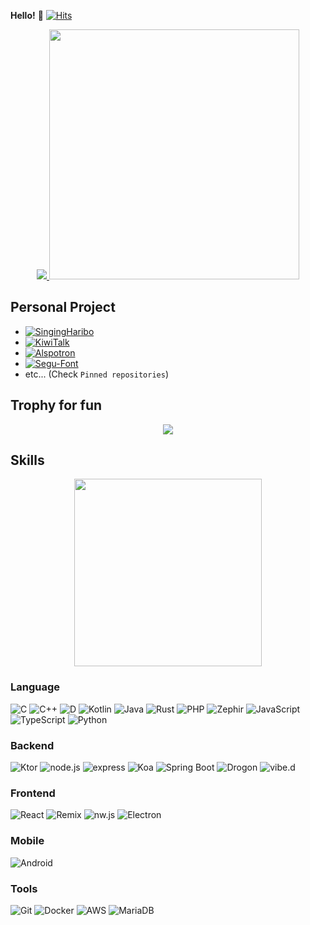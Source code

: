 **Hello!** :wave: [![Hits](https://hits.seeyoufarm.com/api/count/incr/badge.svg?url=https%3A%2F%2Fgithub.com%2FJellyBrick&count_bg=%2308C4F0&title_bg=%23555555&icon=&icon_color=%23E7E7E7&title=HITS&edge_flat=true)](https://hits.seeyoufarm.com)

<p align="center">
  <a href="https://github.com/JellyBrick">
    <img src="https://github-readme-stats.vercel.app/api?username=JellyBrick&show_icons=true&include_all_commits=true&line_height=25&count_private=true&bg_color=30,e96443,904e95&title_color=fff&text_color=fff&theme=nord&role=OWNER,ORGANIZATION_MEMBER,COLLABORATOR" />
  </a>
  <a href="https://profile.codersrank.io/user/jellybrick">
    <img
  src="https://cr-ss-service.azurewebsites.net/api/ScreenShot?widget=summary&username=JellyBrick&branding=false" width="400"
/>
  </a>
</p>

## Personal Project

- [![SingingHaribo](https://img.shields.io/badge/-SingingHaribo%20(노래하는하리보)-0095d5?style=for-the-badge&logoColor=fff)](https://haribosinging.github.io/)
- [![KiwiTalk](https://img.shields.io/badge/-KiwiTalk-c2ad07?style=for-the-badge&logoColor=fff)](https://github.com/KiwiTalk/KiwiTalk)
- [![Alspotron](https://img.shields.io/badge/-alspotron-563d7c?style=for-the-badge&logoColor=fff)](https://github.com/organization/alspotron)
- [![Segu-Font](https://img.shields.io/badge/-segu_font-467ec6?style=for-the-badge&logoColor=fff)](https://github.com/JellyBrick/SeguFont)
- etc... (Check `Pinned repositories`)

## Trophy for fun

<p align="center">
  <img src="https://github-profile-trophy.vercel.app/?username=JellyBrick&margin-w=12&margin-h=5&count_private=true&theme=nord" />
</p>

## Skills

<a href="https://profile.codersrank.io/user/jellybrick">
  <p align="center">
    <img src="https://cr-skills-chart-widget.azurewebsites.net/api/api?username=JellyBrick&width=820&show-other-skills=false&bg=4C566A" width="300"/>
  </p>
</a>

### Language

![C](https://img.shields.io/badge/-c-A8B9CC?style=for-the-badge&logo=c&logoColor=fff)
![C++](https://img.shields.io/badge/-C++-00599c?style=for-the-badge&logo=c%2B%2B&logoColor=fff)
![D](https://img.shields.io/badge/-d-CE262F?style=for-the-badge&logo=d&logoColor=fff)
![Kotlin](https://img.shields.io/badge/-Kotlin-A97BFF?style=for-the-badge&logo=kotlin&logoColor=fff)
![Java](https://img.shields.io/badge/-Java-007396?style=for-the-badge&logo=java&logoColor=fff)
![Rust](https://img.shields.io/badge/-Rust-000000?style=for-the-badge&logo=rust&logoColor=fff)
![PHP](https://img.shields.io/badge/-php-777BB4?style=for-the-badge&logo=php&logoColor=fff)
![Zephir](https://img.shields.io/badge/-zephir-8b00ff?style=for-the-badge&logoColor=fff)
![JavaScript](https://img.shields.io/badge/-javascript-c2ad07?style=for-the-badge&logo=javascript&logoColor=fff)
![TypeScript](https://img.shields.io/badge/-typescript-007acc?style=for-the-badge&logo=typescript&logoColor=fff)
![Python](https://img.shields.io/badge/-Python-3776ab?style=for-the-badge&logo=python&logoColor=fff)

### Backend

![Ktor](https://img.shields.io/badge/-ktor-A97BFF?style=for-the-badge&logo=kotlin&logoColor=fff)
![node.js](https://img.shields.io/badge/-node.js-339933?style=for-the-badge&logo=node.js&logoColor=fff)
![express](https://img.shields.io/badge/-express-339933?style=for-the-badge&logo=express&logoColor=fff)
![Koa](https://img.shields.io/badge/-koa-C0C0C0?style=for-the-badge&logo=koa&logoColor=fff)
![Spring Boot](https://img.shields.io/badge/-spring%20boot-6DB33F?style=for-the-badge&logo=spring&logoColor=fff)
![Drogon](https://img.shields.io/badge/-drogon-000000?style=for-the-badge&logo=c%2B%2B&logoColor=fff)
![vibe.d](https://img.shields.io/badge/-vibe.d-CE262F?style=for-the-badge&logo=d&logoColor=fff)

### Frontend

![React](https://img.shields.io/badge/-React-61DAFB?style=for-the-badge&logo=react&logoColor=fff)
![Remix](https://img.shields.io/badge/-Remix-00FFFF?style=for-the-badge&logo=remix&logoColor=fff)
![nw.js](https://img.shields.io/badge/-nw.js-20B8E5?style=for-the-badge&logo=node.js&logoColor=fff)
![Electron](https://img.shields.io/badge/-Electron-47848F?style=for-the-badge&logo=electron&logoColor=fff)

### Mobile

![Android](https://img.shields.io/badge/-Android-3DDC84?style=for-the-badge&logo=android&logoColor=fff)

### Tools

![Git](https://img.shields.io/badge/-Git-F05032?style=for-the-badge&logo=Git&logoColor=fff)
![Docker](https://img.shields.io/badge/-Docker-2496ED?style=for-the-badge&logo=Docker&logoColor=fff)
![AWS](https://img.shields.io/badge/-aws-232F3E?style=for-the-badge&logo=amazon-aws&logoColor=fff)
![MariaDB](https://img.shields.io/badge/-MariaDB-232F3E?style=for-the-badge&logo=mariadb&logoColor=fff)

